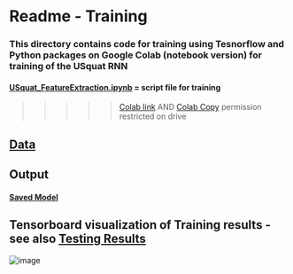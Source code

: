 # Readme - Training

### This directory contains code for training using Tesnorflow and Python packages on Google Colab (notebook version) for training of the USquat RNN 


####   [USquat_FeatureExtraction.ipynb](https://github.com/grewe/USquatTrain/blob/main/Training/USquat_FeatureExtraction.ipynb) = script file for training
>>>>> [Colab link](https://colab.research.google.com/drive/1flnWPN0XhEcI41e6FoYNl6KRONBxQEXl#scrollTo=z1kMG-aV6hMf)  AND
>>>>> [Colab Copy](https://colab.research.google.com/drive/1haanzMgEq5P1jpVqCjuL9WSWCUGv_UuD?usp=sharing) permission restricted on drive

## [Data](https://github.com/grewe/USquatTrain/tree/main/Data)

## Output
#### [Saved Model](https://github.com/grewe/USquatTrain/tree/main/SavedModel)


## Tensorboard visualization of Training results  -see also [Testing Results](https://github.com/grewe/USquatTrain/tree/main/TestResults)
![image](https://user-images.githubusercontent.com/11790686/115632178-0799bf80-a2bc-11eb-8142-fdbc17d229a6.png)
